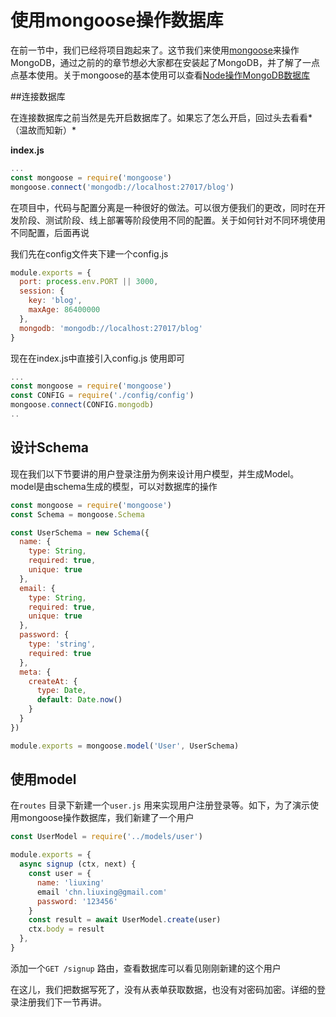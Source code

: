 # 使用mongoose操作数据库

在前一节中，我们已经将项目跑起来了。这节我们来使用[mongoose](http://mongoosejs.com/)来操作MongoDB，通过之前的的章节想必大家都在安装起了MongoDB，并了解了一点点基本使用。关于mongoose的基本使用可以查看[Node操作MongoDB数据库](https://github.com/liuxing/node-abc/tree/master/lesson8/MongoDB)

##连接数据库

在连接数据库之前当然是先开启数据库了。如果忘了怎么开启，回过头去看看*（温故而知新）*

**index.js**

```javascript
...
const mongoose = require('mongoose')
mongoose.connect('mongodb://localhost:27017/blog')
```

在项目中，代码与配置分离是一种很好的做法。可以很方便我们的更改，同时在开发阶段、测试阶段、线上部署等阶段使用不同的配置。关于如何针对不同环境使用不同配置，后面再说

我们先在config文件夹下建一个config.js

```javascript
module.exports = {
  port: process.env.PORT || 3000,
  session: {
    key: 'blog',
    maxAge: 86400000
  },
  mongodb: 'mongodb://localhost:27017/blog'
}
```

现在在index.js中直接引入config.js 使用即可

```javascript
...
const mongoose = require('mongoose')
const CONFIG = require('./config/config')
mongoose.connect(CONFIG.mongodb)
..
```

## 设计Schema

现在我们以下节要讲的用户登录注册为例来设计用户模型，并生成Model。 model是由schema生成的模型，可以对数据库的操作

```javascript
const mongoose = require('mongoose')
const Schema = mongoose.Schema

const UserSchema = new Schema({
  name: {
    type: String,
    required: true,
    unique: true
  },
  email: {
    type: String,
    required: true,
    unique: true
  },
  password: {
    type: 'string',
    required: true
  },
  meta: {
    createAt: {
      type: Date,
      default: Date.now()
    }
  }
})

module.exports = mongoose.model('User', UserSchema)
```

## 使用model

在`routes` 目录下新建一个`user.js` 用来实现用户注册登录等。如下，为了演示使用mongoose操作数据库，我们新建了一个用户

```javascript
const UserModel = require('../models/user')

module.exports = {
  async signup (ctx, next) {
    const user = {
      name: 'liuxing'
      email 'chn.liuxing@gmail.com'
      password: '123456'
    }
    const result = await UserModel.create(user)
    ctx.body = result
  },
}

```

添加一个`GET /signup` 路由，查看数据库可以看见刚刚新建的这个用户

在这儿，我们把数据写死了，没有从表单获取数据，也没有对密码加密。详细的登录注册我们下一节再讲。